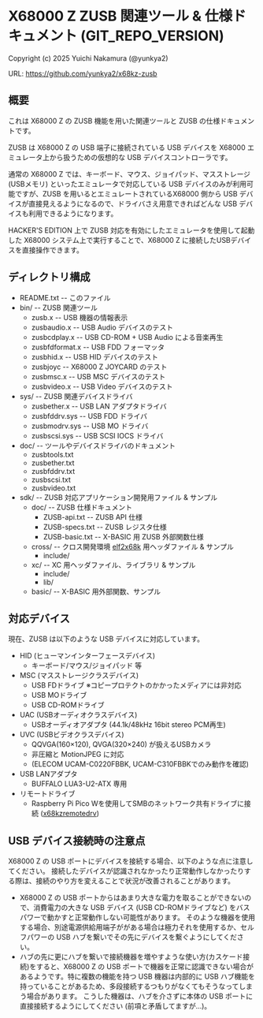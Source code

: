 # X68000 Z ZUSB 関連ツール & 仕様ドキュメント (GIT_REPO_VERSION)

Copyright (c) 2025 Yuichi Nakamura (@yunkya2)

URL: https://github.com/yunkya2/x68kz-zusb

## 概要

これは X68000 Z の ZUSB 機能を用いた関連ツールと ZUSB の仕様ドキュメントです。

ZUSB は X68000 Z の USB 端子に接続されている USB デバイスを X68000 エミュレータ上から扱うための仮想的な USB デバイスコントローラです。

通常の X68000 Z では、キーボード、マウス、ジョイパッド、マスストレージ(USBメモリ) といったエミュレータで対応している USB デバイスのみが利用可能ですが、ZUSB を用いるとエミュレートされているX68000 側から USB デバイスが直接見えるようになるので、ドライバさえ用意できればどんな USB デバイスも利用できるようになります。

HACKER'S EDITION 上で ZUSB 対応を有効にしたエミュレータを使用して起動した X68000 システム上で実行することで、X68000 Z に接続したUSBデバイスを直接操作できます。


## ディレクトリ構成

* README.txt -- このファイル
* bin/ -- ZUSB 関連ツール
  * zusb.x -- USB 機器の情報表示
  * zusbaudio.x -- USB Audio デバイスのテスト
  * zusbcdplay.x -- USB CD-ROM + USB Audio による音楽再生
  * zusbfdformat.x -- USB FDD フォーマッタ
  * zusbhid.x -- USB HID デバイスのテスト
  * zusbjoyc -- X68000 Z JOYCARD のテスト
  * zusbmsc.x -- USB MSC デバイスのテスト
  * zusbvideo.x -- USB Video デバイスのテスト
* sys/ -- ZUSB 関連デバイスドライバ
  * zusbether.x -- USB LAN アダプタドライバ
  * zusbfddrv.sys -- USB FDD ドライバ
  * zusbmodrv.sys -- USB MO ドライバ
  * zusbscsi.sys -- USB SCSI IOCS ドライバ
* doc/ -- ツールやデバイスドライバのドキュメント
  * zusbtools.txt
  * zusbether.txt
  * zusbfddrv.txt
  * zusbscsi.txt
  * zusbvideo.txt
* sdk/ -- ZUSB 対応アプリケーション開発用ファイル & サンプル
  * doc/ -- ZUSB 仕様ドキュメント
    * ZUSB-api.txt -- ZUSB API 仕様
    * ZUSB-specs.txt -- ZUSB レジスタ仕様
    * ZUSB-basic.txt -- X-BASIC 用 ZUSB 外部関数仕様
  * cross/ -- クロス開発環境 [elf2x68k](https://github.com/yunkya2/elf2x68k) 用ヘッダファイル & サンプル
    * include/
  * xc/ -- XC 用ヘッダファイル、ライブラリ & サンプル
    * include/
    * lib/
  * basic/ -- X-BASIC 用外部関数、サンプル


## 対応デバイス

現在、ZUSB は以下のような USB デバイスに対応しています。

* HID (ヒューマンインターフェースデバイス)
  * キーボード/マウス/ジョイパッド 等
* MSC (マスストレージクラスデバイス)
  * USB FDドライブ   ※コピープロテクトのかかったメディアには非対応
  * USB MOドライブ
  * USB CD-ROMドライブ
* UAC (USBオーディオクラスデバイス)
  * USBオーディオアダプタ  (44.1k/48kHz 16bit stereo PCM再生)
* UVC (USBビデオクラスデバイス)
  * QQVGA(160×120), QVGA(320×240) が扱えるUSBカメラ
  * 非圧縮と MotionJPEG に対応
  * (ELECOM UCAM-C0220FBBK, UCAM-C310FBBKでのみ動作を確認)
* USB LANアダプタ
  * BUFFALO LUA3-U2-ATX 専用
* リモートドライブ
  * Raspberry Pi Pico Wを使用してSMBのネットワーク共有ドライブに接続 ([x68kzremotedrv](https://github.com/yunkya2/x68kzremotedrv/))


## USB デバイス接続時の注意点

X68000 Z の USB ポートにデバイスを接続する場合、以下のような点に注意してください。
接続したデバイスが認識されなかったり正常動作しなかったりする際は、接続のやり方を変えることで状況が改善されることがあります。

* X68000 Z の USB ポートからはあまり大きな電力を取ることができないので、消費電力の大きな USB デバイス (USB CD-ROMドライブなど) をバスパワーで動かすと正常動作しない可能性があります。
   そのような機器を使用する場合、別途電源供給用端子ががある場合は極力それを使用するか、セルフパワーの USB ハブを繋いでその先にデバイスを繋ぐようにしてください。
* ハブの先に更にハブを繋いで接続機器を増やすような使い方(カスケード接続)をすると、X68000 Z の USB ポートで機器を正常に認識できない場合があるようです。特に複数の機能を持つ USB 機器は内部的に USB ハブ機能を持っていることがあるため、多段接続するつもりがなくてもそうなってしまう場合があります。
   こうした機器は、ハブを介さずに本体の USB ポートに直接接続するようにしてください (前項と矛盾してますが…)。
